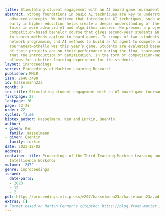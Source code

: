```yaml
---
title: Stimulating student engagement with an AI board game tournament
abstract: Strong foundations in basic AI techniques are key to understanding more
  advanced concepts. We believe that introducing AI techniques, such as search methods,
  early in higher education helps create a deeper understanding of the concepts seen
  later in more advanced AI and algorithms courses. We present a project-based and
  competition-based bachelor course that gives second-year students an introduction
  to search methods applied to board games. In groups of two, students have to use
  network programming and AI methods to build an AI agent to compete in a board game
  tournament—othello was this year’s game. Students are evaluated based on the quality
  of their projects and on their performance during the final tournament. We believe
  that the introduction of gamification, in the form of competition-based learning,
  allows for a better learning experience for the students.
layout: inproceedings
series: Proceedings of Machine Learning Research
publisher: PMLR
issn: 2640-3498
id: hasselmann23a
month: 0
tex_title: Stimulating student engagement with an AI board game tournament
firstpage: 22
lastpage: 26
page: 22-26
order: 22
cycles: false
bibtex_author: Hasselmann, Ken and Lurkin, Quentin
author:
- given: Ken
  family: Hasselmann
- given: Quentin
  family: Lurkin
date: 2023-12-02
address:
container-title: Proceedings of the Third Teaching Machine Learning and Artificial
  Intelligence Workshop
volume: '207'
genre: inproceedings
issued:
  date-parts:
  - 2023
  - 12
  - 2
pdf: https://proceedings.mlr.press/v207/hasselmann23a/hasselmann23a.pdf
extras: []
# Format based on Martin Fenner's citeproc: https://blog.front-matter.io/posts/citeproc-yaml-for-bibliographies/
---
```


